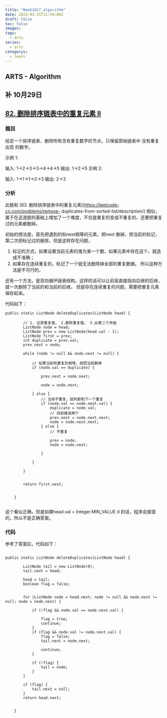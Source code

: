 ```yaml
---
title: "Week1017_algorithm"
date: 2023-03-31T11:59:00Z
draft: false 
toc: false
images:
tags:
  - arts 
series:
  - arts 
categorys:
  - learn 
---
```


## ARTS - Algorithm
## 补 10月29日
## [82. 删除排序链表中的重复元素 II](https://leetcode-cn.com/problems/remove-duplicates-from-sorted-list-ii/description/)

### 题目

给定一个排序链表，删除所有含有重复数字的节点，只保留原始链表中 没有重复出现 的数字。

示例 1:

输入: 1->2->3->3->4->4->5
输出: 1->2->5
示例 2:

输入: 1->1->1->2->3
输出: 2->3


### 分析

此题和 [83. 删除排序链表中的重复元素](https://leetcode-cn.com/problems/remove-      duplicates-from-sorted-list/description/)  相似，属于在这道题的基础上增加了一个难度，不仅是重复的变成不重复的，还要把重复过的元素都删掉。

初始的想法是，首先把遇到的和next相等的元素，把next 删掉，把当前的标记，第二次把标记过的删除，但是这样存在问题，

1. 标记的方式，如果设置当前元素的值为某一个数，如果元素中存在这个，就造成不准确； 
2. 如果存在连续重复的，标记了一个就无法删除掉全部的重复数据。 所以这种方法是不可行的，

还有一个方法，是双向循环链表结构，这样的话可以让前驱直接指向后继的后继，就一次删除了当前的和当前的后继， 但是存在连续重复的问题，需要把重复元素保存起来。

代码如下：

```
public static ListNode deleteDuplicates(ListNode head) {

        // 1. 记录重复值， 2.删除重复值， 3.从第二个开始
        ListNode node = head;
        ListNode prev = new ListNode(head.val - 1);
        ListNode first = prev;
        int duplicate = prev.val;
        prev.next = node;

        while (node != null && node.next != null) {

            // 如果当前和重复的相等，就把当前删掉
            if (node.val == duplicate) {

                prev.next = node.next;

                node = node.next;

            } else {
                // 当前不重复，就判断和下一个重复
                if (node.val == node.next.val) {
                    duplicate = node.val;
                    // 向前推进两个
                    prev.next = node.next.next;
                    node = node.next.next;
                } else {
                    // 不重复

                    prev = node;
                    node = node.next;

                }

            }

        }


        return first.next;


    }


```


这个看似正确，但是如果head.val = Integer.MIN_VALUE d  的话，程序会报错的，所以不是正确答案。


### 代码

参考了答案后，代码如下：

```

public static ListNode deleteDuplicates(ListNode head) {

        ListNode tail = new ListNode(0);
        tail.next = head;

        head = tail;
        boolean flag = false;


        for (ListNode node = head.next; node != null && node.next != null; node = node.next) {

            if (!flag && node.val == node.next.val) {

                flag = true;
                continue;
            }
            if (flag && node.val != node.next.val) {
                flag = false;
                tail.next = node.next;

                continue;
            }

            if (!flag) {
                tail = node;
            }
        }

        if (flag) {
            tail.next = null;
        }
        return head.next;


    }
```